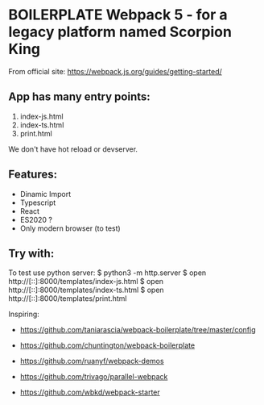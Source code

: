 # BOILERPLATE Webpack 5 - for a legacy platform named Scorpion King

From official site: https://webpack.js.org/guides/getting-started/

## App has many entry points:

1. index-js.html
2. index-ts.html
3. print.html

We don't have hot reload or devserver.

## Features:

- Dinamic Import
- Typescript
- React
- ES2020 ?
- Only modern browser (to test)

## Try with:

To test use python server:
$ python3 -m http.server
$ open http://\[::\]:8000/templates/index-js.html
$ open http://\[::\]:8000/templates/index-ts.html
$ open http://\[::\]:8000/templates/print.html

Inspiring:

- https://github.com/taniarascia/webpack-boilerplate/tree/master/config

- https://github.com/chuntington/webpack-boilerplate
- https://github.com/ruanyf/webpack-demos
- https://github.com/trivago/parallel-webpack
- https://github.com/wbkd/webpack-starter
